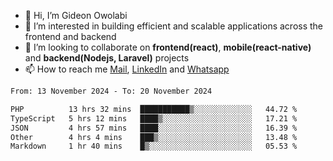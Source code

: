 - 👋 Hi, I’m Gideon Owolabi
- 👀 I’m interested in building efficient and scalable applications across the frontend and backend
- 💞️ I’m looking to collaborate on <b>frontend(react)</b>, <b>mobile(react-native)</b> and <b>backend(Nodejs, Laravel)</b> projects
- 📫 How to reach me <a href="mailto:gideoniyin2021@gmail.com">Mail</a>, <a href="https://www.linkedin.com/in/gideon-owolabi-9b667a232/">LinkedIn</a> and <a href="https://wa.me/2348055377085">Whatsapp</a>

<!---
gude1/gude1 is a ✨ special ✨ repository because its `README.md` (this file) appears on your GitHub profile.
You can click the Preview link to take a look at your changes.
--->

<!--START_SECTION:waka-->

```txt
From: 13 November 2024 - To: 20 November 2024

PHP          13 hrs 32 mins  ███████████▒░░░░░░░░░░░░░   44.72 %
TypeScript   5 hrs 12 mins   ████▒░░░░░░░░░░░░░░░░░░░░   17.21 %
JSON         4 hrs 57 mins   ████░░░░░░░░░░░░░░░░░░░░░   16.39 %
Other        4 hrs 4 mins    ███▒░░░░░░░░░░░░░░░░░░░░░   13.48 %
Markdown     1 hr 40 mins    █▒░░░░░░░░░░░░░░░░░░░░░░░   05.53 %
```

<!--END_SECTION:waka-->
